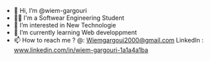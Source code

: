 - 👋 Hi, I’m @wiem-gargouri
- 👩‍💻 I'm a Softwear Engineering  Student 
- 👀 I’m interested in New Technologie
- 🌱 I’m currently learning Web developpment 
- 📫 How to reach me ?   @: Wiemgargoui2000@gmail.com LinkedIn : www.linkedin.com/in/wiem-gargouri-1a1a4a1ba


<!---
wiem-gargouri/wiem-gargouri is a ✨ special ✨ repository because its `README.md` (this file) appears on your GitHub profile.
You can click the Preview link to take a look at your changes.
--->
